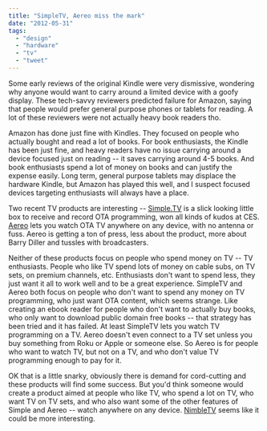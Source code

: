 ```yaml
---
title: "SimpleTV, Aereo miss the mark"
date: "2012-05-31"
tags: 
  - "design"
  - "hardware"
  - "tv"
  - "tweet"
---
```


Some early reviews of the original Kindle were very dismissive, wondering why anyone would want to carry around a limited device with a goofy display. These tech-savvy reviewers predicted failure for Amazon, saying that people would prefer general purpose phones or tablets for reading. A lot of these reviewers were not actually heavy book readers tho.

Amazon has done just fine with Kindles. They focused on people who actually bought and read a lot of books. For book enthusiasts, the Kindle has been just fine, and heavy readers have no issue carrying around a device focused just on reading -- it saves carrying around 4-5 books. And book enthusiasts spend a lot of money on books and can justify the expense easily. Long term, general purpose tablets may displace the hardware Kindle, but Amazon has played this well, and I suspect focused devices targeting enthusiasts will always have a place.

Two recent TV products are interesting -- [Simple.TV](https://www.simple.tv/) is a slick looking little box to receive and record OTA programming, won all kinds of kudos at CES. [Aereo](https://aereo.com/home) lets you watch OTA TV anywhere on any device, with no antenna or fuss. Aereo is getting a ton of press, less about the product, more about Barry Diller and tussles with broadcasters.

Neither of these products focus on people who spend money on TV -- TV enthusiasts. People who like TV spend lots of money on cable subs, on TV sets, on premium channels, etc. Enthusiasts don't want to spend less, they just want it all to work well and to be a great experience. SimpleTV and Aereo both focus on people who don't want to spend any money on TV programming, who just want OTA content, which seems strange. Like creating an ebook reader for people who don't want to actually buy books, who only want to download public domain free books -- that strategy has been tried and it has failed. At least SimpleTV lets you watch TV programming on a TV. Aereo doesn't even connect to a TV set unless you buy something from Roku or Apple or someone else. So Aereo is for people who want to watch TV, but not on a TV, and who don't value TV programming enough to pay for it.

OK that is a little snarky, obviously there is demand for cord-cutting and these products will find some success. But you'd think someone would create a product aimed at people who like TV, who spend a lot on TV, who want TV on TV sets, and who also want some of the other features of Simple and Aereo -- watch anywhere on any device. [NimbleTV](http://www.nimbletv.com/) seems like it could be more interesting.
